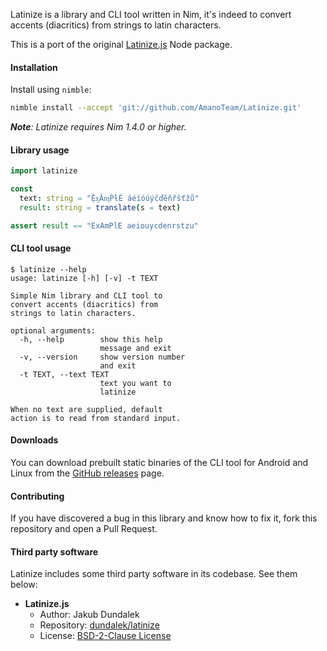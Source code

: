 Latinize is a library and CLI tool written in Nim, it's indeed to convert accents (diacritics) from strings to latin characters.

This is a port of the original [Latinize.js](https://github.com/dundalek/latinize) Node package.

#### Installation

Install using `nimble`:

```bash
nimble install --accept 'git://github.com/AmanoTeam/Latinize.git'
```

_**Note**: Latinize requires Nim 1.4.0 or higher._

#### Library usage

```nim
import latinize

const
  text: string = "ỆᶍǍᶆṔƚÉ áéíóúýčďěňřšťžů"
  result: string = translate(s = text)

assert result == "ExAmPlE aeiouycdenrstzu"
```

#### CLI tool usage

```
$ latinize --help
usage: latinize [-h] [-v] -t TEXT

Simple Nim library and CLI tool to
convert accents (diacritics) from
strings to latin characters.

optional arguments:
  -h, --help        show this help
                    message and exit
  -v, --version     show version number
                    and exit
  -t TEXT, --text TEXT
                    text you want to
                    latinize

When no text are supplied, default
action is to read from standard input.
```

#### Downloads

You can download prebuilt static binaries of the CLI tool for Android and Linux from the [GitHub releases](https://github.com/AmanoTeam/Latinize/releases) page.

#### Contributing

If you have discovered a bug in this library and know how to fix it, fork this repository and open a Pull Request.

#### Third party software

Latinize includes some third party software in its codebase. See them below:

- **Latinize.js**
  - Author: Jakub Dundalek
  - Repository: [dundalek/latinize](https://github.com/dundalek/latinize)
  - License: [BSD-2-Clause License](https://github.com/dundalek/latinize/blob/master/LICENSE)
